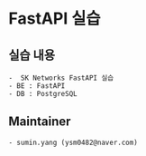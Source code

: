 # FastAPI 실습
## 실습 내용 
    -  SK Networks FastAPI 실습
    - BE : FastAPI
    - DB : PostgreSQL

## Maintainer 
    - sumin.yang (ysm0482@naver.com)